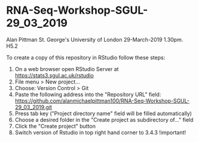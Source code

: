 # RNA-Seq-Workshop-SGUL-29_03_2019


Alan Pittman
St. George's University of London
29-March-2019
1.30pm. H5.2

To create a copy of this repository in RStudio follow these steps:

1. On a web browser open RStudio Server at https://stats3.sgul.ac.uk/rstudio
2. File menu > New project...
3. Choose: Version Control > Git
4. Paste the following address into the "Repository URL" field: https://github.com/alanmichaelpittman100/RNA-Seq-Workshop-SGUL-29_03_2019.git
5. Press tab key ("Project directory name" field will be filled automatically)
6. Choose a desired folder in the "Create project as subdirectory of..." field
7. Click the "Create project" button
8. Switch version of Rstudio in top right hand corner to 3.4.3 !important!
